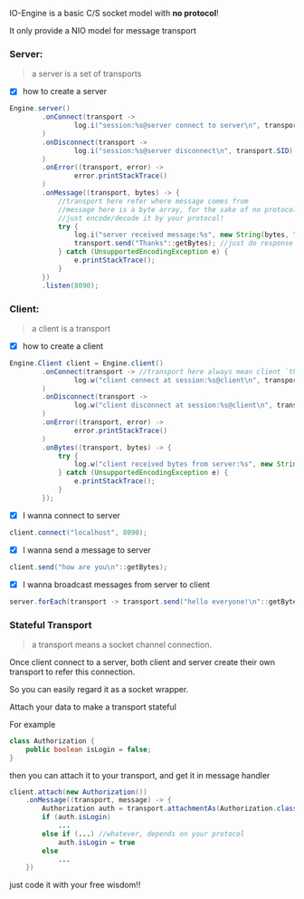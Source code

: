IO-Engine is a basic C/S socket model with **no protocol**!

It only provide a NIO model for message transport

### Server: 

> a server is a set of transports

- [x] how to create a server

```java
Engine.server()
        .onConnect(transport ->
                log.i("session:%s@server connect to server\n", transport.SID)
        )
        .onDisconnect(transport ->
                log.i("session:%s@server disconnect\n", transport.SID)
        )
        .onError((transport, error) ->
                error.printStackTrace()
        )
        .onMessage((transport, bytes) -> {
            //transport here refer where message comes from
            //message here is a byte array, for the sake of no protocol
            //just encode/decode it by your protocol!
            try {
                log.i("server received message:%s", new String(bytes, "UTF-8"));
                transport.send("Thanks"::getBytes); //just do response to this message
            } catch (UnsupportedEncodingException e) {
                e.printStackTrace();
            }
        })
        .listen(8090);
```

### Client:

> a client is a transport

- [x] how to create a client

```java
Engine.Client client = Engine.client()
        .onConnect(transport -> //transport here always mean client `this`
                log.w("client connect at session:%s@client\n", transport.SID)
        )
        .onDisconnect(transport ->
                log.w("client disconnect at session:%s@client\n", transport.SID)
        )
        .onError((transport, error) ->
                error.printStackTrace()
        )
        .onBytes((transport, bytes) -> {
            try {
                log.w("client received bytes from server:%s", new String(bytes, "UTF-8"));
            } catch (UnsupportedEncodingException e) {
                e.printStackTrace();
            }
        });
```

- [x] I wanna connect to server

```java
client.connect("localhost", 8090);
```

- [x] I wanna send a message to server

```java
client.send("how are you\n"::getBytes);
```

- [x] I wanna broadcast messages from server to client

```java
server.forEach(transport -> transport.send("hello everyone!\n"::getBytes));
```

### Stateful Transport

> a transport means a socket channel connection. 

Once client connect to a server, both client and server create their own transport to refer this connection.

So you can easily regard it as a socket wrapper.

Attach your data to make a transport stateful

For example

```java
class Authorization {
    public boolean isLogin = false;
}
```

then you can attach it to your transport, and get it in message handler

```java
client.attach(new Authorization())
    .onMessage((transport, message) -> {
        Authorization auth = transport.attachmentAs(Authorization.class);
        if (auth.isLogin)
            ...
        else if (...) //whatever, depends on your protocol
            auth.isLogin = true
        else
            ...
    })
```

just code it with your free wisdom!!